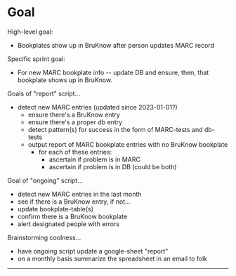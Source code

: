# Goal

High-level goal:
- Bookplates show up in BruKnow after person updates MARC record

Specific sprint goal:
- For new MARC bookplate info -- update DB and ensure, then, that bookplate shows up in BruKnow.

Goals of "report" script...
- detect new MARC entries (updated since 2023-01-01?)
	- ensure there's a BruKnow entry
	- ensure there's a proper db entry
	- detect pattern(s) for success in the form of MARC-tests and db-tests
	- output report of MARC bookplate entries with no BruKnow bookplate
		- for each of these entries:
			- ascertain if problem is in MARC
			- ascertain if problem is in DB (could be both)
			
Goal of "ongoing" script...
- detect new MARC entries in the last month
- see if there is a BruKnow entry, if not...
- update bookplate-table(s)
- confirm there is a BruKnow bookplate
- alert designated people with errors

Brainstorming coolness...
- have ongoing script update a google-sheet "report"
- on a monthly basis summarize the spreadsheet in an email to folk

---
